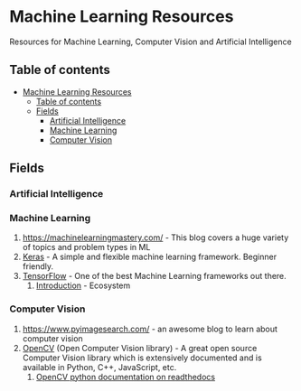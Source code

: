 # Machine Learning Resources

Resources for Machine Learning, Computer Vision and Artificial Intelligence

## Table of contents

- [Machine Learning Resources](#machine-learning-resources)
  - [Table of contents](#table-of-contents)
  - [Fields](#fields)
    - [Artificial Intelligence](#artificial-intelligence)
    - [Machine Learning](#machine-learning)
    - [Computer Vision](#computer-vision)

## Fields

### Artificial Intelligence

### Machine Learning

1. https://machinelearningmastery.com/ - This blog covers a huge variety of topics and problem types in ML
2. [Keras](https://keras.io/) - A simple and flexible machine learning framework. Beginner friendly.
3. [TensorFlow](https://www.tensorflow.org/) - One of the best Machine Learning frameworks out there.
   1. [Introduction](https://www.tensorflow.org/learn) - Ecosystem

### Computer Vision

1. https://www.pyimagesearch.com/ - an awesome blog to learn about computer vision
2. [OpenCV](https://docs.opencv.org/4.3.0/) (Open Computer Vision library) - A great open source Computer Vision library which is extensively documented and is available in Python, C++, JavaScript, etc.
   1. [OpenCV python documentation on readthedocs](https://opencv-python-tutroals.readthedocs.io/en/latest/py_tutorials/py_tutorials.html)
